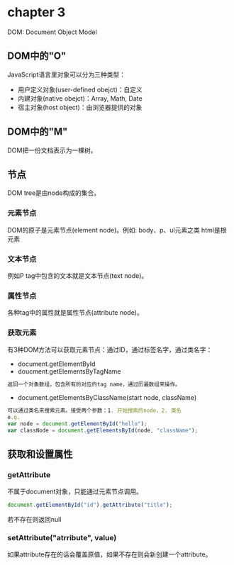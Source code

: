 # chapter 3
DOM: Document Object Model

## DOM中的"O"
JavaScript语言里对象可以分为三种类型：
* 用户定义对象(user-defined obejct)：自定义
* 内建对象(native obejct)：Array, Math, Date
* 宿主对象(host object)：由浏览器提供的对象

## DOM中的"M"
DOM把一份文档表示为一棵树。

## 节点
DOM tree是由node构成的集合。

### 元素节点
DOM的原子是元素节点(element node)。例如: body、p、ul元素之类
html是根元素

### 文本节点
例如P tag中包含的文本就是文本节点(text node)。

### 属性节点
各种tag中的属性就是属性节点(attribute node)。

### 获取元素
有3种DOM方法可以获取元素节点：通过ID，通过标签名字，通过类名字：
* document.getElementById
* doucment.getElementsByTagName
```javascript
返回一个对象数组，包含所有的对应的tag name，通过历遍数组来操作。
```
* document.getElementsByClassName(start node, className)
```javascript
可以通过类名来搜索元素。接受两个参数：1. 开始搜索的node，2. 类名
e.g.
var node = document.getElementById("hello");
var classNode = document.getElementsById(node, "className");
```

## 获取和设置属性

### getAttribute
不属于document对象，只能通过元素节点调用。
```javascript
document.getElementById("id").getAttribute("title");
```
若不存在则返回null


### setAttribute("atrribute", value)
如果attribute存在的话会覆盖原值，如果不存在则会新创建一个attribute。

